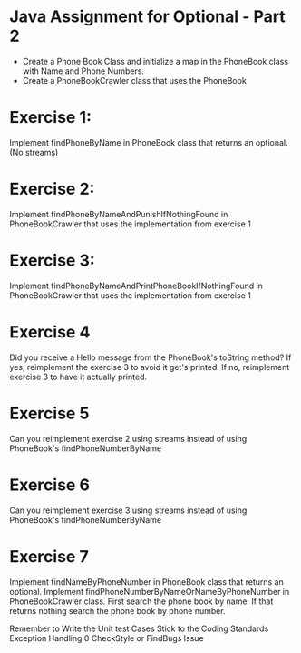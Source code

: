 # Java Assignment for Optional - Part 2

* Create a Phone Book Class and initialize a map in the PhoneBook class with Name and Phone Numbers.
* Create a PhoneBookCrawler class that uses the PhoneBook

# Exercise 1:
Implement findPhoneByName in PhoneBook class that returns an optional. (No streams)

# Exercise 2:
Implement findPhoneByNameAndPunishIfNothingFound in PhoneBookCrawler that uses the implementation from exercise 1

# Exercise 3:
Implement findPhoneByNameAndPrintPhoneBookIfNothingFound in PhoneBookCrawler that uses the implementation from exercise 1

# Exercise 4
Did you receive a Hello message from the PhoneBook's toString method? If yes, reimplement the exercise 3 to avoid it get's printed. If no, reimplement exercise 3 to have it actually printed.

# Exercise 5
Can you reimplement exercise 2 using streams instead of using PhoneBook's findPhoneNumberByName

# Exercise 6
Can you reimplement exercise 3 using streams instead of using PhoneBook's findPhoneNumberByName

# Exercise 7
Implement findNameByPhoneNumber in PhoneBook class that returns an optional. Implement findPhoneNumberByNameOrNameByPhoneNumber in PhoneBookCrawler class. First search the phone book by name. If that returns nothing search the phone book by phone number.


Remember to Write the Unit test Cases
Stick to the Coding Standards
Exception Handling
0 CheckStyle or FindBugs Issue
